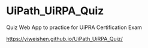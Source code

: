 # UiPath_UiRPA_Quiz

Quiz Web App to practice for UiPRA Certification Exam

https://yiweishen.github.io/UiPath_UiRPA_Quiz/

